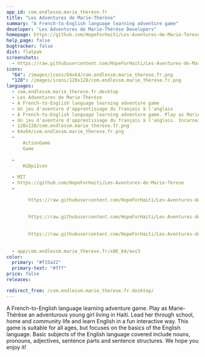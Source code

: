 ```yaml
---
app_id: com.endlessm.marie_therese.fr
title: "Les Adventures de Marie-Thérèse"
summary: "A French-to-English language learning adventure game"
developer: "Les Adventures de Marie-Thérèse Developers"
homepage: https://github.com/HopeForHaiti/Les-Aventures-de-Marie-Terese
help_page: false
bugtracker: false
dist: flatpak
screenshots:
  - https://raw.githubusercontent.com/HopeForHaiti/Les-Aventures-de-Marie-Terese/master/Screens/1.png
icons:
  "64": /images/icons/64x64/com.endlessm.marie_therese.fr.png
  "128": /images/icons/128x128/com.endlessm.marie_therese.fr.png
languages:
  - com.endlessm.marie_therese.fr.desktop
  - Les Adventures de Marie-Thérèse
  - A French-to-English language learning adventure game
  - Un jeu d'aventure d'apprentissage du français à l'anglais
  - A French-to-English language learning adventure game. Play as Marie-Thérèse an adventurous young girl living in Haiti. Lead her through school, home and community life and learn English in a fun interactive way. This game is suitable for all ages, but focuses on the basics of the English language. Basic subjects of the English language covered include nouns, pronouns, adjectives, sentence parts and sentence structures. We hope you enjoy it!
  - Un jeu d'aventure d'apprentissage du français à l'anglais. Incarnez Marie-Thérèse, une jeune fille aventureuse vivant en Haïti. Menez-la à l'école, à la maison et dans la vie communautaire et apprenez l'anglais de façon interactive et amusante. Ce jeu est adapté à tous les âges, mais se concentre sur les bases de la langue anglaise. Les sujets de base de la langue anglaise couverte comprennent les noms, les pronoms, les adjectifs, les parties de phrases et les structures de phrases. Nous espérons que vous l'apprécierez!
  - 128x128/com.endlessm.marie_therese.fr.png
  - 64x64/com.endlessm.marie_therese.fr.png
  - 
      ActionGame
      Game
    
  - 
      HiDpiIcon
    
  - MIT
  - https://github.com/HopeForHaiti/Les-Aventures-de-Marie-Terese
  - 
      
        https://raw.githubusercontent.com/HopeForHaiti/Les-Aventures-de-Marie-Terese/master/Screens/1.png
      
      
        https://raw.githubusercontent.com/HopeForHaiti/Les-Aventures-de-Marie-Terese/master/Screens/2.png
      
      
        https://raw.githubusercontent.com/HopeForHaiti/Les-Aventures-de-Marie-Terese/master/Screens/3.png
      
    
  - app/com.endlessm.marie_therese.fr/x86_64/eos3
color:
  primary: "#f15a22"
  primary-text: "#fff"
price: false
releases:

redirect_from: /com.endlessm.marie_therese.fr.desktop/
---
```


<p>A French-to-English language learning adventure game. Play as Marie-Thérèse an adventurous young girl living in Haiti. Lead her through school, home and community life and learn English in a fun interactive way. This game is suitable for all ages, but focuses on the basics of the English language. Basic subjects of the English language covered include nouns, pronouns, adjectives, sentence parts and sentence structures. We hope you enjoy it!</p>
